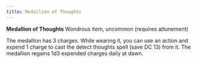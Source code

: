 ```yaml
---
title: Medallion of Thoughts
---
```


**Medallion of Thoughts**
Wondrous item, uncommon (requires attunement)

The medallion has 3 charges. While wearing it, you can use an action and expend 1 charge to cast the detect thoughts spell (save DC 13) from it. The medallion regains 1d3 expended charges daily at dawn.
